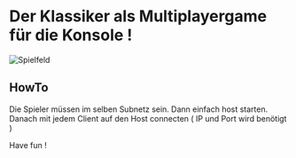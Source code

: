 # Der Klassiker als Multiplayergame für die Konsole !

![Spielfeld](https://raw.github.com/futjikato/Konsolen-4gewinnt/master/doc/spielfeld.png)

## HowTo

Die Spieler müssen im selben Subnetz sein.
Dann einfach host starten. Danach mit jedem Client auf den Host connecten ( IP und Port wird benötigt )

Have fun !